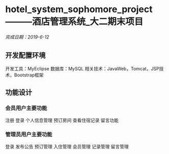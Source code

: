 # hotel_system_sophomore_project———酒店管理系统_大二期末项目
###### 完成日期：2019-6-12
## 开发配置环境
开发工具：MyEclipse
数据库：MySQL
相关技术：JavaWeb，Tomcat，JSP技术，Bootstrap框架
## 功能设计
### 会员用户主要功能
注册
登录
个人信息管理
预订房间
查看住宿记录
留言功能
### 管理员用户主要功能
登录
发布公告
预订管理
入住管理
会员管理
记录管理
留言管理
